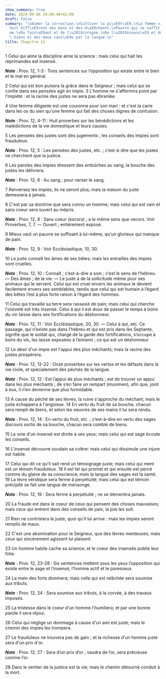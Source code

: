 ```yaml
---
show_summary: true
date: 2024-09-06 20:00:40+02:00
draft: false
summary: "\nAimer la correction.\nCultiver la pi\xE9t\xE9.\nLa femme vigilante.\n\
  Sort diff\xE9rent des bons et des m\xE9chants.\nPauvre qui se suffit \xE0 lui-m\xEA\
  me.\nDu fain\xE9ant et de l\u2019ivrogne.\nDe l\u2019insens\xE9 et du sage.\nDes\
  \ biens et des maux caus\xE9s par la langue.\n"
title: Chapitre 12
---
```





1 Celui qui aime la discipline aime la science : mais celui qui hait les réprimandes est insensé.

***Note*** :  Prov. 12, 1-3 : Trois sentences sur l’opposition qui existe entre le bien et le mal en général.

2 Celui qui est bon puisera la grâce dans le Seigneur ; mais celui qui se confie dans ses pensées agit en impie. 3 L'homme ne s'affermira point par l'impiété : et la racine des justes ne sera pas ébranlée.


4 Une femme diligente est une couronne pour son mari : et c'est la carie dans les os du sien qu'une femme qui fait des choses dignes de confusion.

***Note*** :  Prov. 12, 4-11 : Huit proverbes sur les bénédictions et les malédictions de la vie domestique et leurs causes.


5 Les pensées des justes sont des jugements ; les conseils des impies sont frauduleux.

***Note*** :  Prov. 12, 5 : Les pensées des justes, etc. ; c’est-à-dire que les justes ne cherchent que la justice.


6 Les paroles des impies dressent des embûches au sang; la bouche des justes les délivrera.

***Note*** :  Prov. 12, 6 : Au sang ; pour verser le sang.


7 Renversez les impies, ils ne seront plus; mais la maison du juste demeurera à jamais.


8 C'est par sa doctrine que sera connu un homme; mais celui qui est vain et sans coeur sera ouvert au mépris.

***Note*** :  Prov. 12, 8 : Sans coeur (excors) ; a le même sens que vecors. Voir Proverbes, 7, 7. ― Ouvert ; entièrement exposé.


9 Mieux vaut un pauvre se suffisant à lui-même, qu'un glorieux qui manque de pain.

***Note*** :  Prov. 12, 9 : Voir Ecclésiastique, 10, 30.


10 Le juste connaît les âmes de ses bêtes; mais les entrailles des impies sont cruelles.

***Note*** :  Prov. 12, 10 : Connaît ; c’est-à-dire a soin ; c’est le sens de l’hébreu. ― Des âmes ; de la vie. ― Le juste a de la sollicitude même pour ses animaux qui le servent. Celui qui est cruel envers les animaux le devient facilement envers ses semblables, tandis que celui qui est humain à l’égard des bêtes l’est à plus forte raison à l’égard des hommes.


11 Celui qui travaille sa terre sera rassasié de pain; mais celui qui cherche l'oisiveté est très insensé.
Celui à qui il est doux de passer le temps à boire du vin laisse dans ses fortifications du déshonneur.

***Note*** :  Prov. 12, 11 : Voir Ecclésiastique, 20, 30. ― Celui à qui, etc. Ce passage, qui n’existe pas dans l’hébreu et qui est pris dans les Septante, signifie que le soldat qui, chargé de la garde des fortifications, s’occupe à boire du vin, les laisse exposées à l’ennemi ; ce qui est un déshonneur.


12 Le désir d'un impie est l'appui des plus méchants; mais la racine des justes prospérera.

***Note*** :  Prov. 12, 12-22 : Onze proverbes sur les vertus et les défauts dans la vie civile, et spécialement des péchés de la langue.

***Note*** :  Prov. 12, 12 : Est l’appui de plus méchants ; est de trouver un appui dans les plus méchants ; de s’en faire un rempart (munimen), afin que, joint à eux, il n’en devienne que plus formidable.


13 A cause du péché de ses lèvres, la ruine s'approche du méchant; mais le juste échappera à l'angoisse. 14 En vertu du fruit de sa bouche, chacun sera rempli de biens, et selon les oeuvres de ses mains il lui sera rendu.

***Note*** :  Prov. 12, 14 : En vertu du fruit, etc. ; c’est-à-dire en vertu des sages discours sortis de sa bouche, chacun sera comblé de biens.


15 La voie d'un insensé est droite à ses yeux; mais celui qui est sage écoute les conseils.


16 L'insensé découvre soudain sa colère: mais celui qui dissimule une injure est habile.


17 Celui qui dit ce qu'il sait rend un témoignage juste; mais celui qui ment est un témoin frauduleux. 18 Il est tel qui promet et qui ensuite est percé comme du glaive de sa conscience; mais la langue des sages est la santé. 19 La lèvre véridique sera ferme à perpétuité; mais celui qui est témoin précipité se fait une langue de mensonge.

***Note*** :  Prov. 12, 19 : Sera ferme à perpétuité ; ne se démentira jamais.


20 La fraude est dans le coeur de ceux qui pensent des choses mauvaises; mais ceux qui entrent dans des conseils de paix, la joie les suit.


21 Rien ne contristera le juste, quoi qu'il lui arrive : mais les impies seront remplis de maux.


22 C'est une abomination pour le Seigneur, que des lèvres menteuses; mais ceux qui sincèrement agissent lui plaisent.


23 Un homme habile cache sa science; et le coeur des insensés publie leur folie.

***Note*** :  Prov. 12, 23-28 : Six sentences mettent sous les yeux l’opposition qui existe entre le sage et l’insensé, l’homme actif et le paresseux.


24 La main des forts dominera; mais celle qui est relâchée sera soumise aux tributs.

***Note*** :  Prov. 12, 24 : Sera soumise aux tributs, à la corvée, à des travaux imposés.


25 La tristesse dans le coeur d'un homme l'humiliera; et par une bonne parole il sera réjoui.


26 Celui qui néglige un dommage à cause d'un ami est juste; mais le chemin des impies les trompera.


27 Le frauduleux ne trouvera pas de gain ; et la richesse d'un homme juste sera d'un prix d'or.

***Note*** :  Prov. 12, 27 : Sera d’un prix d’or ; vaudra de l’or, sera précieuse comme l’or.


28 Dans le sentier de la justice est la vie; mais le chemin détourné conduit à la mort.

